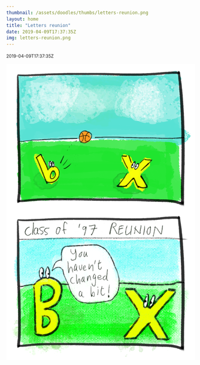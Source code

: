 ```yaml
---
thumbnail: /assets/doodles/thumbs/letters-reunion.png
layout: home
title: "Letters reunion"
date: 2019-04-09T17:37:35Z
img: letters-reunion.png
---
```


<small>2019-04-09T17:37:35Z</small>

![Letters reunion](/assets/doodles/original/letters-reunion.png)

